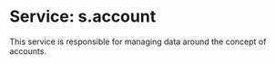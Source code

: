 # Service: s.account

This service is responsible for managing data around the concept of accounts.
